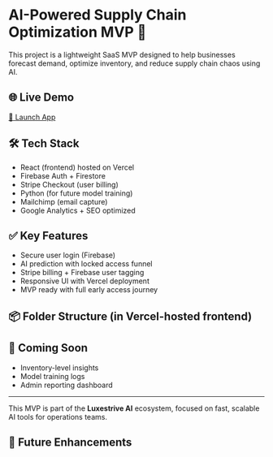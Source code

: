 # AI-Powered Supply Chain Optimization MVP 🚚

This project is a lightweight SaaS MVP designed to help businesses forecast demand, optimize inventory, and reduce supply chain chaos using AI.

## 🌐 Live Demo
[🔗 Launch App](https://supply.ai.luxestrive.com)

## 🛠 Tech Stack
- React (frontend) hosted on Vercel  
- Firebase Auth + Firestore  
- Stripe Checkout (user billing)  
- Python (for future model training)  
- Mailchimp (email capture)  
- Google Analytics + SEO optimized

## ✅ Key Features
- Secure user login (Firebase)
- AI prediction with locked access funnel
- Stripe billing + Firebase user tagging
- Responsive UI with Vercel deployment
- MVP ready with full early access journey

## 📦 Folder Structure (in Vercel-hosted frontend)
## 🚀 Coming Soon

- Inventory-level insights  
- Model training logs  
- Admin reporting dashboard  

---

This MVP is part of the **Luxestrive AI** ecosystem, focused on fast, scalable AI tools for operations teams.

## 🔮 Future Enhancements

